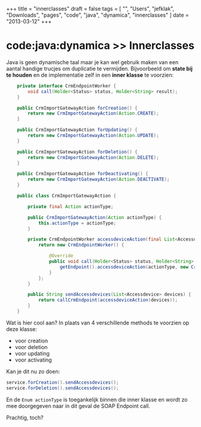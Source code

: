 +++
title = "innerclasses"
draft = false
tags = [
    "",
    "Users",
    "jefklak",
    "Downloads",
    "pages",
    "code",
    "java",
    "dynamica",
    "innerclasses"
]
date = "2013-03-12"
+++
# code:java:dynamica >> Innerclasses 

Java is geen dynamische taal maar je kan wel gebruik maken van een aantal handige trucjes om duplicatie te vermijden. 
Bijvoorbeeld om **state bij te houden** en de implementatie zelf in een **inner klasse** te voorzien:

```java
    private interface CrmEndpointWorker {
        void call(Holder<Status> status, Holder<String> result);
    }

    public CrmImportGatewayAction forCreation() {
        return new CrmImportGatewayAction(Action.CREATE);
    }

    public CrmImportGatewayAction forUpdating() {
        return new CrmImportGatewayAction(Action.UPDATE);
    }

    public CrmImportGatewayAction forDeletion() {
        return new CrmImportGatewayAction(Action.DELETE);
    }

    public CrmImportGatewayAction forDeactivating() {
        return new CrmImportGatewayAction(Action.DEACTIVATE);
    }

    public class CrmImportGatewayAction {

        private final Action actionType;

        public CrmImportGatewayAction(Action actionType) {
            this.actionType = actionType;
        }

        private CrmEndpointWorker accessdeviceAction(final List<Accessdevice> devices) {
            return new CrmEndpointWorker() {

                @Override
                public void call(Holder<Status> status, Holder<String> result) {
                    getEndpoint().accessdeviceAction(actionType, new CrmConverter().convertDevices(devices), status, result);
                }
            };
        }

        public String sendAccessdevices(List<Accessdevice> devices) {
            return callCrmEndpoint(accessdeviceAction(devices));
        }
    }
```

Wat is hier cool aan?
In plaats van 4 verschillende methods te voorzien op deze klasse:

  * voor creation
  * voor deletion
  * voor updating
  * voor activating

Kan je dit nu zo doen:

```java
service.forCreation().sendAccessdevices();
service.forDeletion().sendAccessdevices();
```

En de `Enum actionType` is toegankelijk binnen die inner klasse en wordt zo mee doorgegeven naar in dit geval de SOAP Endpoint call. 

Prachtig, toch?